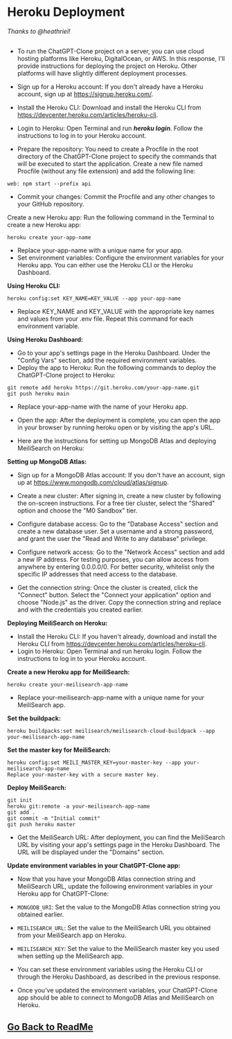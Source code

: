 ﻿# Heroku Deployment

 *Thanks to @heathriel!*
##
 
 - To run the ChatGPT-Clone project on a server, you can use cloud hosting platforms like Heroku, DigitalOcean, or AWS. In this response, I'll provide instructions for deploying the project on Heroku. Other platforms will have slightly different deployment processes.

  - Sign up for a Heroku account: If you don't already have a Heroku account, sign up at https://signup.heroku.com/.
  - Install the Heroku CLI: Download and install the Heroku CLI from https://devcenter.heroku.com/articles/heroku-cli.
  - Login to Heroku: Open Terminal and run ***heroku login***. Follow the instructions to log in to your Heroku account.

  - Prepare the repository: You need to create a Procfile in the root directory of the ChatGPT-Clone project to specify the commands that will be executed to start the application. Create a new file named Procfile (without any file extension) and add the following line:

```
web: npm start --prefix api
```

  - Commit your changes: Commit the Procfile and any other changes to your GitHub repository.

Create a new Heroku app: Run the following command in the Terminal to create a new Heroku app:

```
heroku create your-app-name
```

  - Replace your-app-name with a unique name for your app.
  - Set environment variables: Configure the environment variables for your Heroku app. You can either use the Heroku CLI or the Heroku Dashboard.

**Using Heroku CLI:**

```
heroku config:set KEY_NAME=KEY_VALUE --app your-app-name
```

  - Replace KEY_NAME and KEY_VALUE with the appropriate key names and values from your .env file. Repeat this command for each environment variable.

**Using Heroku Dashboard:**
  - Go to your app's settings page in the Heroku Dashboard. Under the "Config Vars" section, add the required environment variables.
  - Deploy the app to Heroku: Run the following commands to deploy the ChatGPT-Clone project to Heroku:

```
git remote add heroku https://git.heroku.com/your-app-name.git
git push heroku main
```

  - Replace your-app-name with the name of your Heroku app.
  - Open the app: After the deployment is complete, you can open the app in your browser by running heroku open or by visiting the app's URL.

  - Here are the instructions for setting up MongoDB Atlas and deploying MeiliSearch on Heroku:

**Setting up MongoDB Atlas:**

  - Sign up for a MongoDB Atlas account: If you don't have an account, sign up at https://www.mongodb.com/cloud/atlas/signup.
  - Create a new cluster: After signing in, create a new cluster by following the on-screen instructions. For a free tier cluster, select the "Shared" option and choose the "M0 Sandbox" tier.

  - Configure database access: Go to the "Database Access" section and create a new database user. Set a username and a strong password, and grant the user the "Read and Write to any database" privilege.

  - Configure network access: Go to the "Network Access" section and add a new IP address. For testing purposes, you can allow access from anywhere by entering 0.0.0.0/0. For better security, whitelist only the specific IP addresses that need access to the database.
  - Get the connection string: Once the cluster is created, click the "Connect" button. Select the "Connect your application" option and choose "Node.js" as the driver. Copy the connection string and replace <username> and <password> with the credentials you created earlier.

**Deploying MeiliSearch on Heroku:**
  - Install the Heroku CLI: If you haven't already, download and install the Heroku CLI from https://devcenter.heroku.com/articles/heroku-cli.
  - Login to Heroku: Open Terminal and run heroku login. Follow the instructions to log in to your Heroku account.

**Create a new Heroku app for MeiliSearch:**

```
heroku create your-meilisearch-app-name
```

  - Replace your-meilisearch-app-name with a unique name for your MeiliSearch app.

**Set the buildpack:**

```
heroku buildpacks:set meilisearch/meilisearch-cloud-buildpack --app your-meilisearch-app-name
```

**Set the master key for MeiliSearch:**

```
heroku config:set MEILI_MASTER_KEY=your-master-key --app your-meilisearch-app-name
Replace your-master-key with a secure master key.
```

**Deploy MeiliSearch:**

```
git init
heroku git:remote -a your-meilisearch-app-name
git add .
git commit -m "Initial commit"
git push heroku master
```

  - Get the MeiliSearch URL: After deployment, you can find the MeiliSearch URL by visiting your app's settings page in the Heroku Dashboard. The URL will be displayed under the "Domains" section.

**Update environment variables in your ChatGPT-Clone app:**

  - Now that you have your MongoDB Atlas connection string and MeiliSearch URL, update the following environment variables in your Heroku app for ChatGPT-Clone:

  - `MONGODB_URI`: Set the value to the MongoDB Atlas connection string you obtained earlier.
  - `MEILISEARCH_URL`: Set the value to the MeiliSearch URL you obtained from your MeiliSearch app on Heroku.
  - `MEILISEARCH_KEY`: Set the value to the MeiliSearch master key you used when setting up the MeiliSearch app.
  - You can set these environment variables using the Heroku CLI or through the Heroku Dashboard, as described in the previous response.

  - Once you've updated the environment variables, your ChatGPT-Clone app should be able to connect to MongoDB Atlas and MeiliSearch on Heroku.

##

## [Go Back to ReadMe](README.md)
